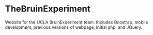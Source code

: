 # TheBruinExperiment
Website for the UCLA BruinExperiment team. Includes Boostrap, mobile development, previous versions of webpage, initial php, and JQuery. 

